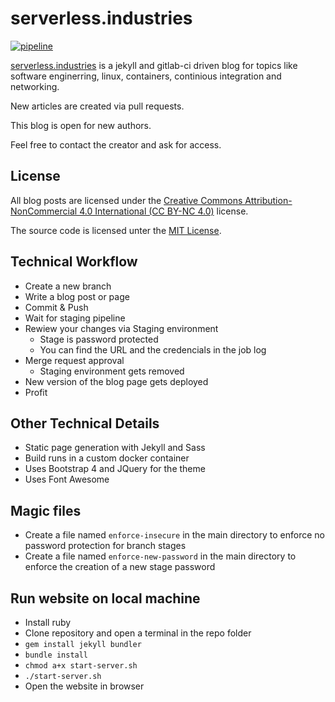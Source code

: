 # serverless.industries

[![pipeline](https://git.brickburg.de/serverless.industries/blog/badges/master/pipeline.svg)](https://git.brickburg.de/serverless.industries/blog)

[serverless.industries](https://serverless.industries) is a jekyll and gitlab-ci driven
blog for topics like software enginerring, linux, containers, continious integration
and networking.

New articles are created via pull requests.

This blog is open for new authors. 

Feel free to contact the creator and ask for access.

## License

All blog posts are licensed under the [Creative Commons Attribution-NonCommercial 4.0 International (CC BY-NC 4.0)](https://creativecommons.org/licenses/by-nc/4.0/) license.

The source code is licensed unter the [MIT License](https://en.wikipedia.org/wiki/MIT_License).

## Technical Workflow

- Create a new branch
- Write a blog post or page
- Commit & Push
- Wait for staging pipeline
- Rewiew your changes via Staging environment
    - Stage is password protected
    - You can find the URL and the credencials in the job log
- Merge request approval
    - Staging environment gets removed
- New version of the blog page gets deployed
- Profit

## Other Technical Details

- Static page generation with Jekyll and Sass
- Build runs in a custom docker container
- Uses Bootstrap 4 and JQuery for the theme
- Uses Font Awesome

## Magic files

- Create a file named `enforce-insecure` in the main directory to 
  enforce no password protection for branch stages
- Create a file named `enforce-new-password` in the main directory to
  enforce the creation of a new stage password

## Run website on local machine

- Install ruby
- Clone repository and open a terminal in the repo folder
- `gem install jekyll bundler`
- `bundle install`
- `chmod a+x start-server.sh`
- `./start-server.sh`
- Open the website in browser
